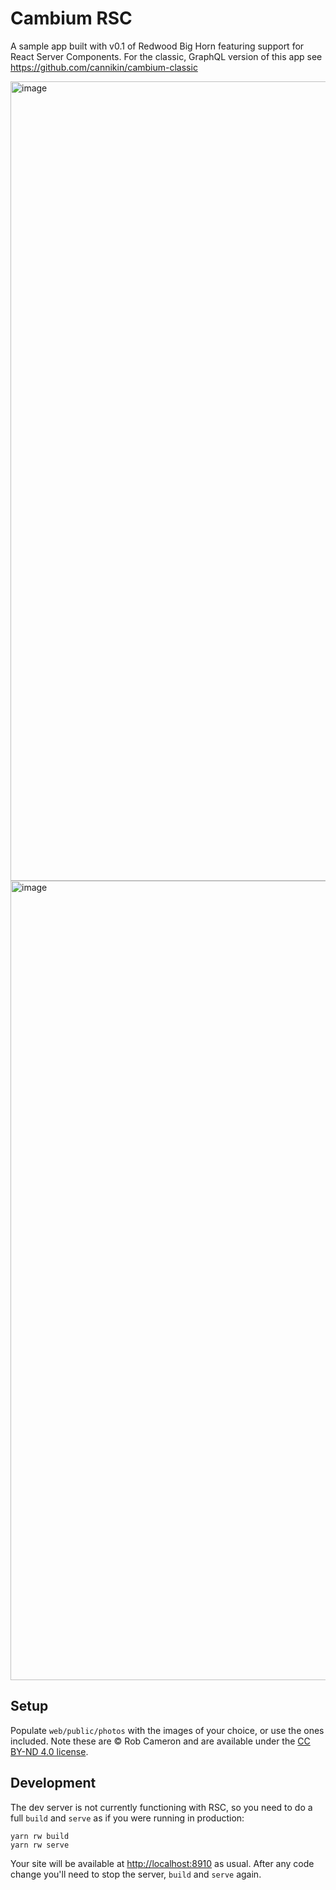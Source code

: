 # Cambium RSC

A sample app built with v0.1 of Redwood Big Horn featuring support for React Server Components. For the classic, GraphQL version of this app see <https://github.com/cannikin/cambium-classic>

<img width="1279" alt="image" src="https://github.com/cannikin/cambium-rsc/assets/300/de9fce2e-43ee-4e27-9bc1-f642970eb7d7">

<img width="1279" alt="image" src="https://github.com/cannikin/cambium-rsc/assets/300/7ad5bc95-439a-46e2-91bd-4822ac7e4655">

## Setup

Populate `web/public/photos` with the images of your choice, or use the ones included. Note these are &copy; Rob Cameron and are available under the [CC BY-ND 4.0 license](https://creativecommons.org/licenses/by-nc/4.0/).

## Development

The dev server is not currently functioning with RSC, so you need to do a full `build` and `serve` as if you were running in production:

```
yarn rw build
yarn rw serve
```

Your site will be available at <http://localhost:8910> as usual. After any code change you'll need to stop the server, `build` and `serve` again.
